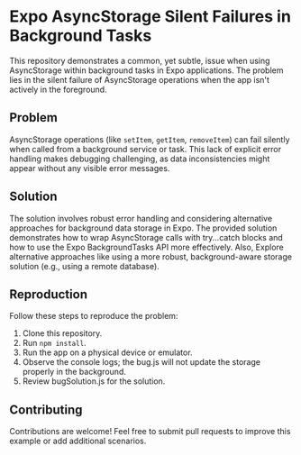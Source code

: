 # Expo AsyncStorage Silent Failures in Background Tasks

This repository demonstrates a common, yet subtle, issue when using AsyncStorage within background tasks in Expo applications.  The problem lies in the silent failure of AsyncStorage operations when the app isn't actively in the foreground.

## Problem

AsyncStorage operations (like `setItem`, `getItem`, `removeItem`) can fail silently when called from a background service or task. This lack of explicit error handling makes debugging challenging, as data inconsistencies might appear without any visible error messages.

## Solution

The solution involves robust error handling and considering alternative approaches for background data storage in Expo. The provided solution demonstrates how to wrap AsyncStorage calls with try...catch blocks and how to use the Expo BackgroundTasks API more effectively.  Also, Explore alternative approaches like using a more robust, background-aware storage solution (e.g., using a remote database).

## Reproduction

Follow these steps to reproduce the problem:
1. Clone this repository.
2. Run `npm install`.
3. Run the app on a physical device or emulator.
4. Observe the console logs; the bug.js will not update the storage properly in the background.
5. Review bugSolution.js for the solution.

## Contributing

Contributions are welcome! Feel free to submit pull requests to improve this example or add additional scenarios.